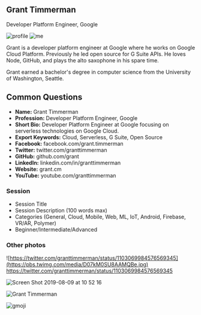 ## Grant Timmerman

Developer Platform Engineer, Google

![profile](https://user-images.githubusercontent.com/744973/38894674-c762c6dc-4242-11e8-82a4-c3369c2adf94.jpg)
![me](https://user-images.githubusercontent.com/744973/93780614-fe455900-fbed-11ea-8208-3d4081ad421e.jpg)

Grant is a developer platform engineer at Google where he works on Google Cloud Platform. Previously he led open source for G Suite APIs. He loves Node, GitHub, and plays the alto saxophone in his spare time.

Grant earned a bachelor's degree in computer science from the University of Washington, Seattle.

## Common Questions

- **Name:** Grant Timmerman
- **Profession:** Developer Platform Engineer, Google
- **Short Bio:** Developer Platform Engineer at Google focusing on serverless technologies on Google Cloud.
- **Export Keywords:** Cloud, Serverless, G Suite, Open Source
- **Facebook:** facebook.com/grant.timmerman
- **Twitter:** twitter.com/granttimmerman
- **GitHub:** github.com/grant
- **LinkedIn:** linkedin.com/in/granttimmerman
- **Website:** grant.cm
- **YouTube:** youtube.com/granttimmerman

### Session

- Session Title
- Session Description (100 words max)
- Categories (General, Cloud, Mobile, Web, ML, IoT, Android, Firebase, VR/AR, Polymer)
- Beginner/Intermediate/Advanced

### Other photos

![https://twitter.com/granttimmerman/status/1103069984576569345](https://pbs.twimg.com/media/D07kM0SU8AAMQBe.jpg)
https://twitter.com/granttimmerman/status/1103069984576569345

![Screen Shot 2019-08-09 at 10 52 16](https://user-images.githubusercontent.com/744973/62798717-d3ed1680-ba93-11e9-9338-e65b6c3a22ae.png)

![Grant Timmerman](https://user-images.githubusercontent.com/744973/93780614-fe455900-fbed-11ea-8208-3d4081ad421e.jpg)

![gmoji](https://user-images.githubusercontent.com/744973/62798784-f97a2000-ba93-11e9-8e28-c35348588620.png)
